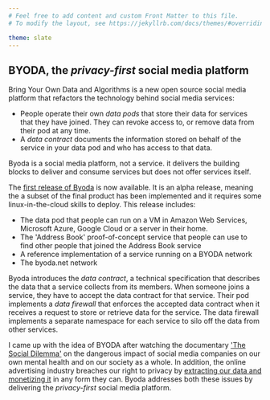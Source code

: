 ```yaml
---
# Feel free to add content and custom Front Matter to this file.
# To modify the layout, see https://jekyllrb.com/docs/themes/#overriding-theme-defaults

theme: slate
---
```

## BYODA, the _privacy-first_ social media platform

Bring Your Own Data and Algorithms is a new open source social media platform that refactors the technology behind social media services:
- People operate their own _data pods_ that store their data for services that they have joined. They can revoke access to, or remove data from their pod at any time.
- A _data contract_ documents the information stored on behalf of the service in your data pod and who has access to that data.

Byoda is a social media platform, not a service. it delivers the building blocks to deliver and consume services but does not offer services itself.

The [first release of Byoda](https://github.com/StevenHessing/byoda-python) is now available. It is an alpha release, meaning the a subset of the final product has been implemented and it requires some linux-in-the-cloud skills to deploy. This release includes:
- The data pod that people can run on a VM in Amazon Web Services, Microsoft Azure, Google Cloud or a server in their home.
- The 'Address Book' proof-of-concept service that people can use to find other people that joined the Address Book service
- A reference implementation of a service running on a BYODA network
- The byoda.net network

Byoda introduces the _data contract_, a technical specification that describes the data that a service collects from its members. When someone joins a service, they have to accept the data contract for that service. Their pod implements a _data firewall_ that enforces the accepted data contract when it receives a request to store or retrieve data for the service. The data firewall implements a separate namespace for each service to silo off the data from other services.

I came up with the idea of BYODA after watching the documentary ['The Social Dilemma'](https://www.thesocialdilemma.com/) on the dangerous impact of social media companies on our own mental health and on our society as a whole. In addition, the online advertising industry breaches our right to privacy by [extracting our data and monetizing it](https://en.wikipedia.org/wiki/Surveillance_capitalism) in any form they can. Byoda addresses both these issues by delivering the _privacy-first_ social media platform.
